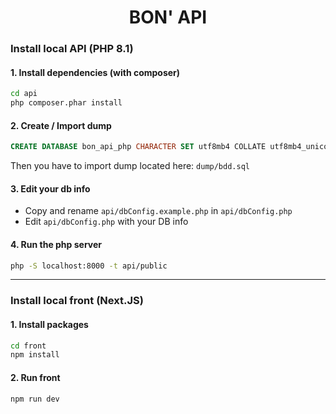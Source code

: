 # <center>BON' API</center>

### Install local API (PHP 8.1)

#### 1. Install dependencies (with composer)
```bash
cd api
php composer.phar install
```

#### 2. Create / Import dump
```sql
CREATE DATABASE bon_api_php CHARACTER SET utf8mb4 COLLATE utf8mb4_unicode_ci;
```
Then you have to import dump located here:
`dump/bdd.sql`

#### 3. Edit your db info
* Copy and rename `api/dbConfig.example.php` in `api/dbConfig.php`
* Edit `api/dbConfig.php` with your DB info

#### 4. Run the php server
```bash
php -S localhost:8000 -t api/public
```

----

### Install local front (Next.JS)

#### 1. Install packages
```bash
cd front
npm install
```

#### 2. Run front
```bash
npm run dev
```
